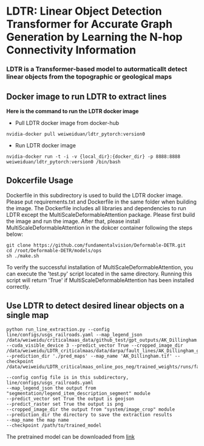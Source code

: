 # LDTR: Linear Object Detection Transformer for Accurate Graph Generation by Learning the N-hop Connectivity Information

### LDTR is a Transformer-based model to autormaticallt detect linear objects from the topographic or geological maps

## Docker image to run LDTR to extract lines
**Here is the command to run the LDTR docker image**
- Pull LDTR docker image from docker-hub
```
nvidia-docker pull weiweiduan/ldtr_pytorch:version0
```
- Run LDTR docker image
```
nvidia-docker run -t -i -v {local_dir}:{docker_dir} -p 8888:8888 weiweiduan/ldtr_pytorch:version0 /bin/bash
```
## Dokcerfile Usage
Dockerfile in this subdirectory is used to build the LDTR docker image. Please put requirements.txt and Dockerfile in the same folder when building the image. 
The Dockerfile includes all libraries and dependencies to run LDTR except the MultiScaleDeformableAttention package. Please first build the image and run the image. After that, please install MultiScaleDeformableAttention in the dokcer container following the steps below:
```
git clone https://github.com/fundamentalvision/Deformable-DETR.git
cd /root/Deformable-DETR/models/ops
sh ./make.sh
```
To verify the successful installation of MultiScaleDeformableAttention, you can execute the 'test.py' script located in the same directory. Running this script will return 'True' if MultiScaleDeformableAttention has been installed correctly.

## Use LDTR to detect desired linear objects on a single map
```
python run_line_extraction.py --config line/configs/usgs_railroads.yaml --map_legend_json /data/weiweidu/criticalmaas_data/github_test/gpt_outputs/AK_Dillingham.json --cuda_visible_device 3 --predict_vector True --cropped_image_dir /data/weiweidu/LDTR_criticalmaas/data/darpa/fault_lines/AK_Dillingham_g256_s100/raw/ --prediction_dir './pred_maps' --map_name 'AK_Dillingham.tif' --checkpoint /data/weiweidu/LDTR_criticalmaas_online_pos_neg/trained_weights/runs/fault_line/models/checkpoint_epoch=180.pt 
```
```
--config config file is in this subdirectory, line/configs/usgs_railroads.yaml
--map_legend_json the output from "segmentation/legend_item_description_segment" module
--predict_vector set True the output is geojson
--predict_raster set True the output is png
--cropped_image_dir the output from "system/image_crop" module
--prediction_dir the directory to save the extraction results
--map_name the map name
--checkpoint /path/to/trained_model 
```
The pretrained model can be downloaded from [link](https://drive.google.com/drive/folders/1EA3PyR2d1m9S-xQvtr3YRmy9UvBiJVW3?usp=sharing)
